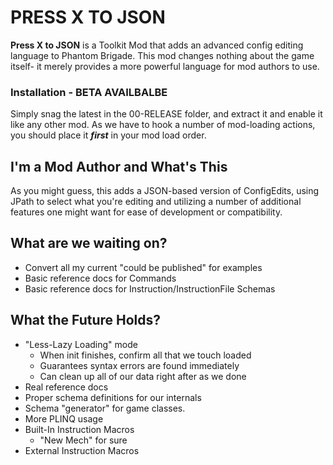 ﻿# PRESS X TO JSON
**Press X to JSON** is a Toolkit Mod that adds an advanced
 config editing language to Phantom Brigade. This mod changes
 nothing about the game itself- it merely provides a more
 powerful language for mod authors to use.

### Installation - BETA AVAILBALBE
Simply snag the latest in the 00-RELEASE folder, and extract it and
 enable it like any other mod.
 As we have to hook a number of mod-loading actions, you should
 place it ***first*** in your mod load order.


## I'm a Mod Author and What's This
As you might guess, this adds a JSON-based version of
 ConfigEdits, using JPath to select what you're editing and
 utilizing a number of additional features one might want for
 ease of development or compatibility.

## What are we waiting on?
* Convert all my current "could be published" for examples
* Basic reference docs for Commands
* Basic reference docs for Instruction/InstructionFile Schemas

## What the Future Holds?
* "Less-Lazy Loading" mode
  * When init finishes, confirm all that we touch loaded
  * Guarantees syntax errors are found immediately
  * Can clean up all of our data right after as we done
* Real reference docs
* Proper schema definitions for our internals
* Schema "generator" for game classes.
* More PLINQ usage
* Built-In Instruction Macros
  * "New Mech" for sure
* External Instruction Macros
